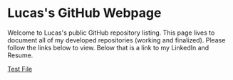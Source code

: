 # Lucas's GitHub Webpage
Welcome to Lucas's public GitHub repository listing. This page lives to document all of my developed repositories (working and finalized). Please follow the links below to view. Below that is a link to my LinkedIn and Resume.


<a href="Testing.txt">Test File</a>
